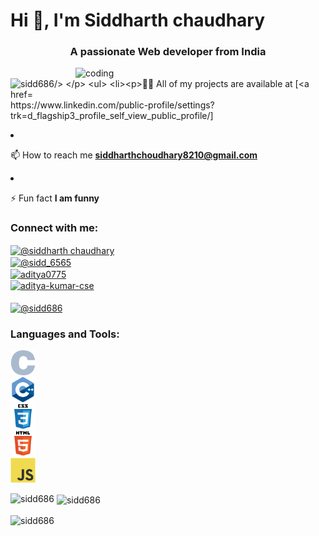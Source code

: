<h1 align="sidd/storage/emulated/0/Pictures/WhatsApp/IMG-20250705-WA0001.jpg"
<h1 align="center">Hi 👋, I'm Siddharth chaudhary</h1>
<h3 align="center">A passionate Web developer from India</h3>

<img align="right" alt="coding" width="400px" src="https://camo.githubusercontent.com/2366b34bb903c09617990fb5fff4622f3e941349e846ddb7e73df872a9d21233/68747470733a2f2f63646e2e6472696262626c652e636f6d2f75736572732f3733303730332f73637265656e73686f74732f363538313234332f6176656e746f2e676966"></img>

<p align="left"> <img src="https://komarev.com/ghpvc/?username=sidd686&label=Profile%20views&color=0e75b6&style=flat" alt="sidd686/> </p>

- 👨‍💻 All of my projects are available at [https://www.linkedin.com/public-profile/settings?trk=d_flagship3_profile_self_view_public_profile/]
- 📫 How to reach me **siddharthchoudhary8210@gmail.com**

- ⚡ Fun fact **I am funny**

<h3 align="left">Connect with me:</h3>
<p align="left">
<a href="https://twitter.com/@siddharthchaudhary" target="blank"><img align="center" src="https://raw.githubusercontent.com/rahuldkjain/github-profile-readme-generator/master/src/images/icons/Social/twitter.svg" alt="@siddharth chaudhary" height="30" width="40" /></a><br>
<a href="https://instagram.com/@sidd_6565" target="blank"><img align="center" src="https://raw.githubusercontent.com/rahuldkjain/github-profile-readme-generator/master/src/images/icons/Social/instagram.svg" alt="@sidd_6565" height="30" width="40" /></a><br>
<a href="https://www.youtube.com/c/@Desai_moment" target="blank"><img align="center" src="https://raw.githubusercontent.com/rahuldkjain/github-profile-readme-generator/master/src/images/icons/Social/youtube.svg" alt="aditya0775" height="30" width="40" /></a><br>
<a href="https://linkedin.com/in/siddharth-chaudhary-cse" target="blank"><img align="center" src="https://raw.githubusercontent.com/rahuldkjain/github-profile-readme-generator/master/src/images/icons/Social/linked-in-alt.svg" alt="aditya-kumar-cse" height="30" width="40" /></a> <br><br>
<a href="https://fb.com/@sidd686" target="blank"><img align="center" src="https://raw.githubusercontent.com/rahuldkjain/github-profile-readme-generator/master/src/images/icons/Social/facebook.svg" alt="@sidd686" height="30" width="40" /></a><br>
</p>

<h3 align="left">Languages and Tools:</h3>
<p align="left"> <a href="https://www.cprogramming.com/" target="_blank" rel="noreferrer"> <img src="https://raw.githubusercontent.com/devicons/devicon/master/icons/c/c-original.svg" alt="c" width="40" height="40"/> </a><br> <a href="https://www.w3schools.com/cpp/" target="_blank" rel="noreferrer"> <img src="https://raw.githubusercontent.com/devicons/devicon/master/icons/cplusplus/cplusplus-original.svg" alt="cplusplus" width="40" height="40"/> </a><br> <a href="https://www.w3schools.com/css/" target="_blank" rel="noreferrer"> <img src="https://raw.githubusercontent.com/devicons/devicon/master/icons/css3/css3-original-wordmark.svg" alt="css3" width="40" height="40"/> </a> <br><a href="https://www.w3.org/html/" target="_blank" rel="noreferrer"> <img src="https://raw.githubusercontent.com/devicons/devicon/master/icons/html5/html5-original-wordmark.svg" alt="html5" width="40" height="40"/> </a><br> <a href="https://developer.mozilla.org/en-US/docs/Web/JavaScript" target="_blank" rel="noreferrer"> <img src="https://raw.githubusercontent.com/devicons/devicon/master/icons/javascript/javascript-original.svg" alt="javascript" width="40" height="40"/> </a><br> </p>

<p><img align="left" src="https://github-readme-stats.vercel.app/api/top-langs?username=alex0775edu&show_icons=true&locale=en&layout=compact" alt="sidd686" /></p>

<p>&nbsp;<img align="center" src="https://github-readme-stats.vercel.app/api?username=alex0775edu&show_icons=true&locale=en" alt="sidd686" /></p>

<p><img align="center" src="https://github-readme-streak-stats.herokuapp.com/?user=alex0775edu&" alt="sidd686" /></p>
